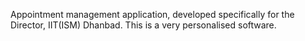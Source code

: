 Appointment management application, developed specifically for the Director, IIT(ISM) Dhanbad. This is a very personalised software.
